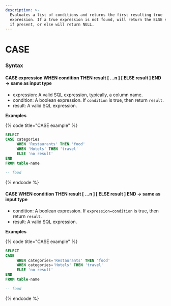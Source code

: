 ```yaml
---
description: >-
  Evaluates a list of conditions and returns the first resulting true
  expression. If a true expression is not found, will return the ELSE statement,
  if present, or else will return NULL.
---
```


# CASE

### Syntax <a href="#syntax" id="syntax"></a>

#### CASE expression WHEN condition THEN result \[ …n ] \[ ELSE result ] END → same as input type <a href="#case-expression-when-condition-then-result--n---else-result--end--same-as-input-type" id="case-expression-when-condition-then-result--n---else-result--end--same-as-input-type"></a>

* expression: A valid SQL expression, typically, a column name.
* condition: A boolean expression. If `condition` is true, then return `result`.
* result: A valid SQL expression.

**Examples**

{% code title="CASE example" %}
```sql
SELECT
CASE categories
     WHEN 'Restaurants' THEN 'food'
     WHEN 'Hotels' THEN 'travel'
     ELSE 'no result'
END
FROM table-name

-- food
```
{% endcode %}

#### CASE WHEN condition THEN result \[ …n ] \[ ELSE result ] END → same as input type <a href="#case-when-condition-then-result--n---else-result--end--same-as-input-type" id="case-when-condition-then-result--n---else-result--end--same-as-input-type"></a>

* condition: A boolean expression. If `expression=condition` is true, then return `result`.
* result: A valid SQL expression.

**Examples**

{% code title="CASE example" %}
```sql
SELECT
CASE
     WHEN categories='Restaurants' THEN 'food'
     WHEN categories='Hotels' THEN 'travel'
     ELSE 'no result'
END
FROM table-name

-- food
```
{% endcode %}
